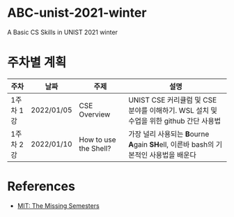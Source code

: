 # ABC-unist-2021-winter
A Basic CS Skills in UNIST 2021 winter

# 주차별 계획
|주차|날짜|주제|설명|
|------|---|---|---|
|1주차 1강|2022/01/05|CSE Overview|UNIST CSE 커리큘럼 및 CSE 분야를 이해하기. WSL 설치 및 수업을 위한 github 간단 사용법|
|1주차 2강|2022/01/10|How to use the Shell?|가장 널리 사용되는 **B**ourne **A**gain **SH**ell, 이른바 bash의 기본적인 사용법을 배운다|

# References
- [MIT: The Missing Semesters](https://missing.csail.mit.edu/)
